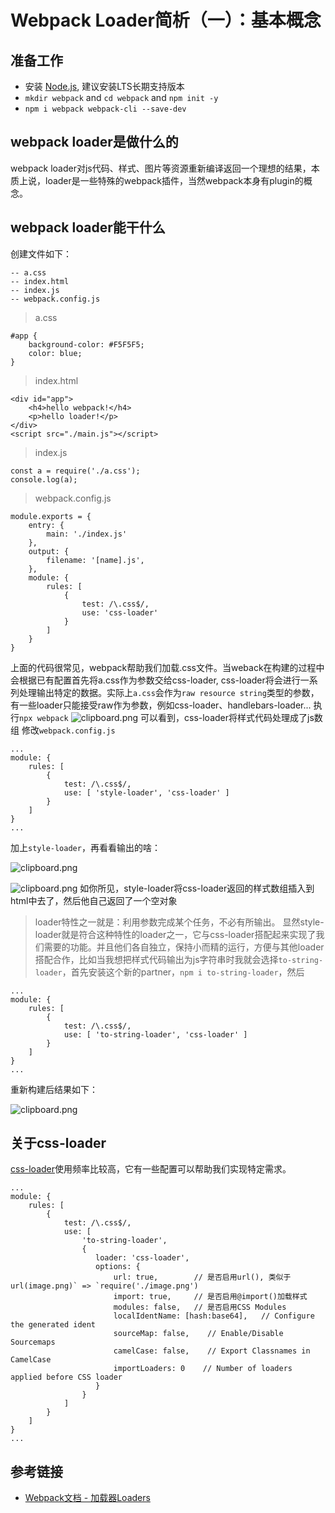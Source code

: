 # Webpack Loader简析（一）：基本概念

## 准备工作
- 安装 [Node.js](https://nodejs.org/en/), 建议安装LTS长期支持版本
- `mkdir webpack` and `cd webpack` and `npm init -y`
- `npm i webpack webpack-cli --save-dev`

## webpack loader是做什么的
webpack loader对js代码、样式、图片等资源重新编译返回一个理想的结果，本质上说，loader是一些特殊的webpack插件，当然webpack本身有plugin的概念。

## webpack loader能干什么
创建文件如下：
```
-- a.css
-- index.html
-- index.js
-- webpack.config.js
```

> a.css
```
#app {
    background-color: #F5F5F5;
    color: blue;
}
```

> index.html
```
<div id="app">
    <h4>hello webpack!</h4>
    <p>hello loader!</p>
</div>
<script src="./main.js"></script>
```

> index.js
```
const a = require('./a.css');
console.log(a);
```

> webpack.config.js
```
module.exports = {
    entry: {
        main: './index.js'
    },
    output: {
        filename: '[name].js',
    },
    module: {
        rules: [
            {
                test: /\.css$/,
                use: 'css-loader'
            }
        ]
    }
}
```

上面的代码很常见，webpack帮助我们加载.css文件。当weback在构建的过程中会根据已有配置首先将a.css作为参数交给css-loader, css-loader将会进行一系列处理输出特定的数据。实际上`a.css`会作为`raw resource string`类型的参数，有一些loader只能接受raw作为参数，例如css-loader、handlebars-loader...
执行`npx webpack`
![clipboard.png](/img/bVbffP5)
可以看到，css-loader将样式代码处理成了js数组
修改`webpack.config.js`
```
...
module: {
    rules: [
        {
            test: /\.css$/,
            use: [ 'style-loader', 'css-loader' ]
        }
    ]
}
...
```
加上`style-loader`，再看看输出的啥：

![clipboard.png](/img/bVbffSn)

![clipboard.png](/img/bVbffSL)
如你所见，style-loader将css-loader返回的样式数组插入到html中去了，然后他自己返回了一个空对象
> loader特性之一就是：利用参数完成某个任务，不必有所输出。
显然style-loader就是符合这种特性的loader之一，它与css-loader搭配起来实现了我们需要的功能。并且他们各自独立，保持小而精的运行，方便与其他loader搭配合作，比如当我想把样式代码输出为js字符串时我就会选择`to-string-loader`，首先安装这个新的partner，`npm i to-string-loader`，然后
```
...
module: {
    rules: [
        {
            test: /\.css$/,
            use: [ 'to-string-loader', 'css-loader' ]
        }
    ]
}
...
```
重新构建后结果如下：

![clipboard.png](/img/bVbff17)

## 关于css-loader
[css-loader](https://github.com/webpack-contrib/css-loader#url)使用频率比较高，它有一些配置可以帮助我们实现特定需求。
```
...
module: {
    rules: [
        {
            test: /\.css$/,
            use: [
                'to-string-loader',
                {
                   loader: 'css-loader',
                   options: {
                       url: true,        // 是否启用url(), 类似于 url(image.png)` => `require('./image.png')
                       import: true,     // 是否启用@import()加载样式
                       modules: false,   // 是否启用CSS Modules
                       localIdentName: [hash:base64],	// Configure the generated ident
                       sourceMap: false,    // Enable/Disable Sourcemaps
                       camelCase: false,    // Export Classnames in CamelCase
                       importLoaders: 0    // Number of loaders applied before CSS loader
                   } 
                }
            ]
        }
    ]
}
...
```

## 参考链接
- [Webpack文档 - 加载器Loaders](http://webpack.css88.com/concepts/loaders.html)